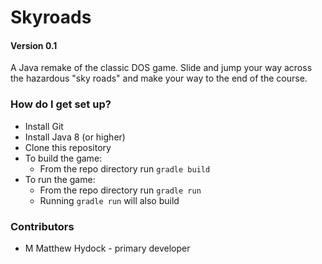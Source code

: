 # Skyroads
#### Version 0.1

A Java remake of the classic DOS game. Slide and jump your way across the hazardous "sky roads" and make your way to the end of the course.


### How do I get set up?

* Install Git
* Install Java 8 (or higher)
* Clone this repository
* To build the game:
    * From the repo directory run `gradle build`
* To run the game:
    * From the repo directory run `gradle run`
    * Running `gradle run` will also build 


### Contributors

* M Matthew Hydock - primary developer